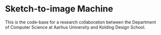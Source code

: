 # Sketch-to-image Machine

This is the code-base for a research collaboration between the Department of Computer Science at Aarhus University and Kolding Design School.